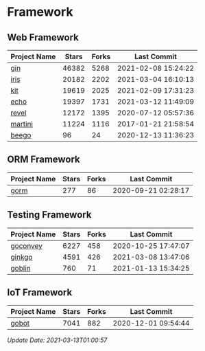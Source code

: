 # Framework

## Web Framework
| Project Name | Stars | Forks | Last Commit |
| ------------ | ----- | ----- | ----------- |
| [gin](https://github.com/gin-gonic/gin) | 46382 | 5268 | 2021-02-08 15:24:22 |
| [iris](https://github.com/kataras/iris) | 20182 | 2202 | 2021-03-04 16:10:13 |
| [kit](https://github.com/go-kit/kit) | 19619 | 2025 | 2021-02-09 17:31:23 |
| [echo](https://github.com/labstack/echo) | 19397 | 1731 | 2021-03-12 11:49:09 |
| [revel](https://github.com/revel/revel) | 12172 | 1395 | 2020-07-12 05:57:36 |
| [martini](https://github.com/go-martini/martini) | 11224 | 1116 | 2017-01-21 21:58:54 |
| [beego](https://github.com/astaxie/beego) | 96 | 24 | 2020-12-13 11:36:23 |

## ORM Framework
| Project Name | Stars | Forks | Last Commit |
| ------------ | ----- | ----- | ----------- |
| [gorm](https://github.com/jinzhu/gorm) | 277 | 86 | 2020-09-21 02:28:17 |

## Testing Framework
| Project Name | Stars | Forks | Last Commit |
| ------------ | ----- | ----- | ----------- |
| [goconvey](https://github.com/smartystreets/goconvey) | 6227 | 458 | 2020-10-25 17:47:07 |
| [ginkgo](https://github.com/onsi/ginkgo) | 4591 | 426 | 2021-03-08 13:47:06 |
| [goblin](https://github.com/franela/goblin) | 760 | 71 | 2021-01-13 15:34:25 |

## IoT Framework
| Project Name | Stars | Forks | Last Commit |
| ------------ | ----- | ----- | ----------- |
| [gobot](https://github.com/hybridgroup/gobot) | 7041 | 882 | 2020-12-01 09:54:44 |

*Update Date: 2021-03-13T01:00:57*